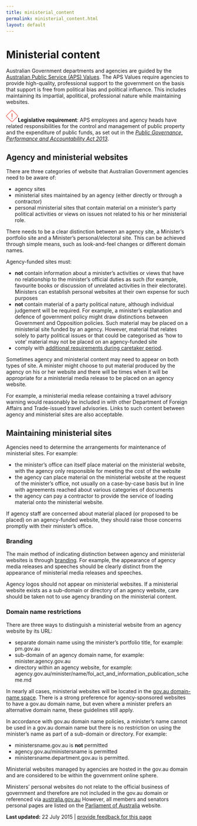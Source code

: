 ```yaml
---
title: ministerial_content
permalink: ministerial_content.html
layout: default
---
```

Ministerial content
===================

Australian Government departments and agencies are guided by the [Australian Public Service (APS) Values](http://www.apsc.gov.au/aps-employment-policy-and-advice/aps-values-and-code-of-conduct/aps-values). The APS Values require agencies to provide high-quality, professional support to the government on the basis that support is free from political bias and political influence. This includes maintaining its impartial, apolitical, professional nature while maintaining websites.

**![important](../sites/g/files/net261/f/styles/large/public/importanticon.png%3Fitok=icqOt7eD)Legislative requirement**: APS employees and agency heads have related responsibilities for the control and management of public property and the expenditure of public funds, as set out in the [*Public Governance, Performance and Accountability Act 2013*](https://www.comlaw.gov.au/Details/C2013A00123/).

Agency and ministerial websites
-------------------------------

There are three categories of website that Australian Government agencies need to be aware of:

-   agency sites
-   ministerial sites maintained by an agency (either directly or through a contractor)
-   personal ministerial sites that contain material on a minister’s party political activities or views on issues not related to his or her ministerial role.

There needs to be a clear distinction between an agency site, a Minister’s portfolio site and a Minister’s personal/electoral site. This can be achieved through simple means, such as look-and-feel changes or different domain names.

Agency-funded sites must:

-   **not** contain information about a minister’s activities or views that have no relationship to the minister’s official duties as such (for example, favourite books or discussion of unrelated activities in their electorate). Ministers can establish personal websites at their own expense for such purposes
-   **not** contain material of a party political nature, although individual judgement will be required. For example, a minister’s explanation and defence of government policy might draw distinctions between Government and Opposition policies. Such material may be placed on a ministerial site funded by an agency. However, material that relates solely to party political issues or that could be categorised as ‘how to vote’ material may not be placed on an agency-funded site
-   comply with [additional requirements during caretaker period](foi_act_and_information_publication_scheme.md).

Sometimes agency and ministerial content may need to appear on both types of site. A minister might choose to put material produced by the agency on his or her website and there will be times when it will be appropriate for a ministerial media release to be placed on an agency website.

For example, a ministerial media release containing a travel advisory warning would reasonably be included in with other Department of Foreign Affairs and Trade-issued travel advisories. Links to such content between agency and ministerial sites are also acceptable.

Maintaining ministerial sites
-----------------------------

Agencies need to determine the arrangements for maintenance of ministerial sites. For example:

-   the minister’s office can itself place material on the ministerial website, with the agency only responsible for meeting the cost of the website
-   the agency can place material on the ministerial website at the request of the minister’s office, not usually on a case-by-case basis but in line with agreements reached about various categories of documents
-   the agency can pay a contractor to provide the service of loading material onto the ministerial website.

If agency staff are concerned about material placed (or proposed to be placed) on an agency-funded website, they should raise those concerns promptly with their minister’s office.

### Branding

The main method of indicating distinction between agency and ministerial websites is through [branding](foi_act_and_information_publication_scheme.md). For example, the appearance of agency media releases and speeches should be clearly distinct from the appearance of ministerial media releases and speeches.

Agency logos should not appear on ministerial websites. If a ministerial website exists as a sub-domain or directory of an agency website, care should be taken not to use agency branding on the ministerial content.

### Domain name restrictions

There are three ways to distinguish a ministerial website from an agency website by its URL:

-   separate domain name using the minister’s portfolio title, for example: pm.gov.au
-   sub-domain of an agency domain name, for example: minister.agency.gov.au
-   directory within an agency website, for example: agency.gov.au/minister/name/foi_act_and_information_publication_scheme.md

In nearly all cases, ministerial websites will be located in the [gov.au domain-name space](foi_act_and_information_publication_scheme.md). There is a strong preference for agency-sponsored websites to have a gov.au domain name, but even where a minister prefers an alternative domain name, these guidelines still apply.

In accordance with gov.au domain name policies, a minister’s name cannot be used in a gov.au domain name but there is no restriction on using the minister’s name as part of a sub-domain or directory. For example:

-   ministersname.gov.au is **not** permitted
-   agency.gov.au/ministersname is permitted
-   ministersname.department.gov.au is permitted.

Ministerial websites managed by agencies are hosted in the gov.au domain and are considered to be within the government online sphere.

Ministers’ personal websites do not relate to the official business of government and therefore are not included in the gov.au domain or referenced via [australia.gov.au](http://www.australia.gov.au/) However, all members and senators personal pages are listed on the [Parliament of Australia](http://www.aph.gov.au/) website.

**Last updated:** 22 July 2015 | [provide feedback for this page](../feedback-design-guidance%3Furl_from=Ministerialcontent.html)

